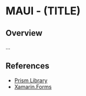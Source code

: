 # MAUI - (TITLE)

## Overview

...

## References

* [Prism Library](https://github.com/PrismLibrary/Prism)
* [Xamarin.Forms](https://github.com/xamarin/Xamarin.Forms)

